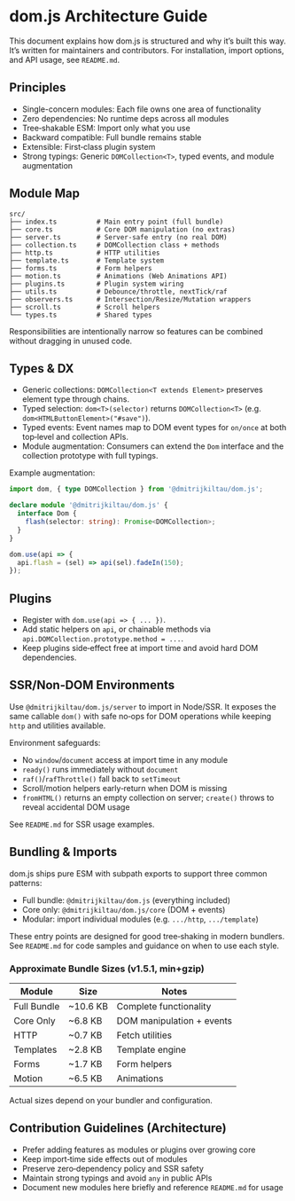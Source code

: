 # dom.js Architecture Guide

This document explains how dom.js is structured and why it’s built this way. It’s written for maintainers and contributors. For installation, import options, and API usage, see `README.md`.

## Principles

- Single-concern modules: Each file owns one area of functionality
- Zero dependencies: No runtime deps across all modules
- Tree‑shakable ESM: Import only what you use
- Backward compatible: Full bundle remains stable
- Extensible: First‑class plugin system
- Strong typings: Generic `DOMCollection<T>`, typed events, and module augmentation

## Module Map

```
src/
├── index.ts          # Main entry point (full bundle)
├── core.ts           # Core DOM manipulation (no extras)
├── server.ts         # Server‑safe entry (no real DOM)
├── collection.ts     # DOMCollection class + methods
├── http.ts           # HTTP utilities
├── template.ts       # Template system
├── forms.ts          # Form helpers
├── motion.ts         # Animations (Web Animations API)
├── plugins.ts        # Plugin system wiring
├── utils.ts          # Debounce/throttle, nextTick/raf
├── observers.ts      # Intersection/Resize/Mutation wrappers
├── scroll.ts         # Scroll helpers
└── types.ts          # Shared types
```

Responsibilities are intentionally narrow so features can be combined without dragging in unused code.

## Types & DX

- Generic collections: `DOMCollection<T extends Element>` preserves element type through chains.
- Typed selection: `dom<T>(selector)` returns `DOMCollection<T>` (e.g. `dom<HTMLButtonElement>("#save")`).
- Typed events: Event names map to DOM event types for `on/once` at both top‑level and collection APIs.
- Module augmentation: Consumers can extend the `Dom` interface and the collection prototype with full typings.

Example augmentation:

```ts
import dom, { type DOMCollection } from '@dmitrijkiltau/dom.js';

declare module '@dmitrijkiltau/dom.js' {
  interface Dom {
    flash(selector: string): Promise<DOMCollection>;
  }
}

dom.use(api => {
  api.flash = (sel) => api(sel).fadeIn(150);
});
```

## Plugins

- Register with `dom.use(api => { ... })`.
- Add static helpers on `api`, or chainable methods via `api.DOMCollection.prototype.method = ...`.
- Keep plugins side‑effect free at import time and avoid hard DOM dependencies.

## SSR/Non‑DOM Environments

Use `@dmitrijkiltau/dom.js/server` to import in Node/SSR. It exposes the same callable `dom()` with safe no‑ops for DOM operations while keeping `http` and utilities available.

Environment safeguards:
- No `window`/`document` access at import time in any module
- `ready()` runs immediately without `document`
- `raf()`/`rafThrottle()` fall back to `setTimeout`
- Scroll/motion helpers early‑return when DOM is missing
- `fromHTML()` returns an empty collection on server; `create()` throws to reveal accidental DOM usage

See `README.md` for SSR usage examples.

## Bundling & Imports

dom.js ships pure ESM with subpath exports to support three common patterns:

- Full bundle: `@dmitrijkiltau/dom.js` (everything included)
- Core only: `@dmitrijkiltau/dom.js/core` (DOM + events)
- Modular: import individual modules (e.g. `.../http`, `.../template`)

These entry points are designed for good tree‑shaking in modern bundlers. See `README.md` for code samples and guidance on when to use each style.

### Approximate Bundle Sizes (v1.5.1, min+gzip)

| Module          | Size      | Notes                         |
| --------------- | --------- | ----------------------------- |
| Full Bundle     | ~10.6 KB  | Complete functionality        |
| Core Only       | ~6.8 KB   | DOM manipulation + events     |
| HTTP            | ~0.7 KB   | Fetch utilities               |
| Templates       | ~2.8 KB   | Template engine               |
| Forms           | ~1.7 KB   | Form helpers                  |
| Motion          | ~6.5 KB   | Animations                    |

Actual sizes depend on your bundler and configuration.

## Contribution Guidelines (Architecture)

- Prefer adding features as modules or plugins over growing core
- Keep import‑time side effects out of modules
- Preserve zero‑dependency policy and SSR safety
- Maintain strong typings and avoid `any` in public APIs
- Document new modules here briefly and reference `README.md` for usage
